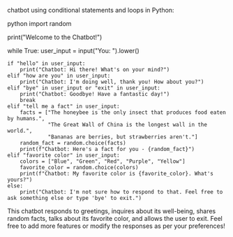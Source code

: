  chatbot using conditional statements and loops in Python:

python
import random

print("Welcome to the Chatbot!")

while True:
    user_input = input("You: ").lower()

    if "hello" in user_input:
        print("Chatbot: Hi there! What's on your mind?")
    elif "how are you" in user_input:
        print("Chatbot: I'm doing well, thank you! How about you?")
    elif "bye" in user_input or "exit" in user_input:
        print("Chatbot: Goodbye! Have a fantastic day!")
        break
    elif "tell me a fact" in user_input:
        facts = ["The honeybee is the only insect that produces food eaten by humans.", 
                 "The Great Wall of China is the longest wall in the world.",
                 "Bananas are berries, but strawberries aren't."]
        random_fact = random.choice(facts)
        print(f"Chatbot: Here's a fact for you - {random_fact}")
    elif "favorite color" in user_input:
        colors = ["Blue", "Green", "Red", "Purple", "Yellow"]
        favorite_color = random.choice(colors)
        print(f"Chatbot: My favorite color is {favorite_color}. What's yours?")
    else:
        print("Chatbot: I'm not sure how to respond to that. Feel free to ask something else or type 'bye' to exit.")


This chatbot responds to greetings, inquires about its well-being, shares random facts, talks about its favorite color, and allows the user to exit. Feel free to add more features or modify the responses as per your preferences!
